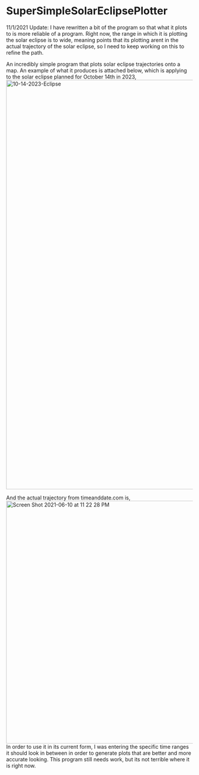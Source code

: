 # SuperSimpleSolarEclipsePlotter

11/1/2021 Update: I have rewritten a bit of the program so that what it plots to is more reliable of a program. Right now, the range in which it is plotting the solar eclipse is to wide, meaning points that its plotting arent in the actual trajectory of the solar eclipse, so I need to keep working on this to refine the path.

An incredibly simple program that plots solar eclipse trajectories onto a map. An example of what it produces is attached below, which is applying to the solar eclipse planned for October 14th in 2023,
<img width="1103" alt="10-14-2023-Eclipse" src="https://user-images.githubusercontent.com/37377528/139704733-98673d41-04b7-4818-b04f-fc90391935ce.png">

And the actual trajectory from timeanddate.com is,
<img width="654" alt="Screen Shot 2021-06-10 at 11 22 28 PM" src="https://user-images.githubusercontent.com/37377528/121626103-cd8aa580-ca42-11eb-8aee-baaa64a7bf89.png">
In order to use it in its current form, I was entering the specific time ranges it should look in between in order to generate plots that are better and more accurate looking. This program still needs work, but its not terrible where it is right now.

